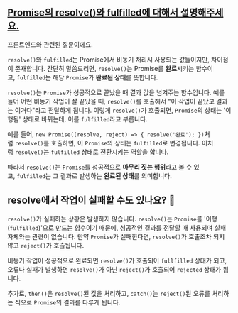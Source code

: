 ## [Promise의 resolve()와 fulfilled에 대해서 설명해주세요.](https://www.maeil-mail.kr/question/73)

프론트엔드와 관련된 질문이에요.

`resolve()`와 `fulfilled`는 Promise에서 비동기 처리시 사용되는 값들이지만, 차이점이 존재합니다. 간단히 말씀드리면, `resolve()`는 Promise를 **완료**시키는 함수이고, `fulfilled`는 해당 `Promise`가 **완료된 상태**를 뜻합니다.

`resolve()`는 `Promise`가 성공적으로 끝났을 때 결과 값을 넘겨주는 함수입니다. 예를 들어 어떤 비동기 작업이 잘 끝났을 때, `resolve()`를 호출해서 "이 작업이 끝났고 결과는 이거다"라고 전달하게 됩니다. 이렇게 `resolve()`가 호출되면, `Promise`의 상태는 '이행됨' 상태로 바뀌는데, 이를 `fulfilled`라고 부릅니다.

예를 들어, `new Promise((resolve, reject) => { resolve('완료'); })`처럼 `resolve()`를 호출하면, 이 `Promise`의 상태는 `fulfilled`로 변경됩니다. 이처럼 `resolve()`는 `fulfilled` 상태로 전환시키는 역할을 합니다.

따라서 `resolve()`는 `Promise`를 성공적으로 **마무리 짓는 행위**라고 볼 수 있고, `fulfilled`는 그 결과로 발생하는 **완료된 상태**를 의미합니다.

## resolve에서 작업이 실패할 수도 있나요? 🤔

`resolve()`가 실패하는 상황은 발생하지 않습니다. `resolve()`는 `Promise`를 '이행(`fulfilled`)'으로 만드는 함수이기 때문에, 성공적인 결과를 전달할 때 사용되며 실패 자체와는 관련이 없습니다. 만약 `Promise`가 실패한다면, `resolve()`가 호출조차 되지 않고 `reject()`가 호출됩니다.

비동기 작업이 성공적으로 완료되면 `resolve()`가 호출되어 `fullfilled` 상태가 되고, 오류나 실패가 발생하면 `resolve()`가 아닌 `reject()`가 호출되어 `rejected` 상태가 됩니다.

추가로, `then()`은 `resolve()`된 값을 처리하고, `catch()`는 `reject()`된 오류를 처리하는 식으로 `Promise`의 결과를 다루게 됩니다.